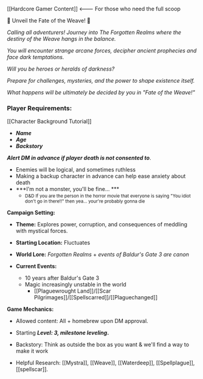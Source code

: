 [[Hardcore Gamer Content]] <--- For those who need the full scoop

🌟 Unveil the Fate of the Weave! 🌟

*Calling all adventurers! Journey into The Forgotten Realms where the destiny of the Weave hangs in the balance.* 

*You will encounter strange arcane forces, decipher ancient prophecies and face dark temptations.* 

*Will you be heroes or heralds of darkness?* 

*Prepare for challenges, mysteries, and the power to shape existence itself.* 

*What happens will be ultimately be decided by you in "Fate of the Weave!"*

### **Player Requirements:**
[[Character Background Tutorial]]
- ***Name***
- ***Age***
- ***Backstory***

***Alert DM in advance if player death is not consented to***. 
- Enemies will be logical, and sometimes ruthless 
- Making a backup character in advance can help ease anxiety about death
- ***I'm not a monster, you'll be fine... ***
	- <small>D&D If you are the person in the horror movie that everyone is saying "You idiot don't go in there!!" then yea... your're probably gonna die<big>

**Campaign Setting:**
  
- **Theme:** Explores power, corruption, and consequences of meddling with mystical forces.
  
- **Starting Location:** Fluctuates
  
- **World Lore:** *Forgotten Realms* + *events of Baldur's Gate 3 are canon*
  
- **Current Events:** 
	- 10 years after Baldur's Gate 3
	- Magic increasingly unstable in the world
		- [[Plaguewrought Land]]/[[Scar Pilgrimages]]/[[Spellscarred]]/[[Plaguechanged]]

**Game Mechanics:**

- Allowed content: All + homebrew upon DM approval.

- Starting ***Level: 3, milestone leveling*.**

- Backstory: Think as outside the box as you want & we'll find a way to make it work

- Helpful Research: [[Mystra]], [[Weave]], [[Waterdeep]], [[Spellplague]], [[spellscar]].